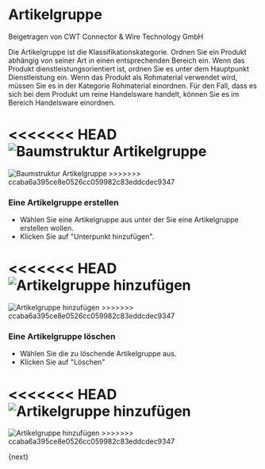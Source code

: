 # Artikelgruppe
<span class="text-muted contributed-by">Beigetragen von CWT Connector & Wire Technology GmbH</span>

Die Artikelgruppe ist die Klassifikationskategorie. Ordnen Sie ein Produkt abhängig von seiner Art in einen entsprechenden Bereich ein. Wenn das Produkt dienstleistungsorientiert ist, ordnen Sie es unter dem Hauptpunkt Dienstleistung ein. Wenn das Produkt als Rohmaterial verwendet wird, müssen Sie es in der Kategorie Rohmaterial einordnen. Für den Fall, dass es sich bei dem Produkt um reine Handelsware handelt, können Sie es im Bereich Handelsware einordnen.

<<<<<<< HEAD
<img class="screenshot" alt="Baumstruktur Artikelgruppe" src="/docs/assets/img/stock/item-group-tree.png">
=======
<img class="screenshot" alt="Baumstruktur Artikelgruppe" src="{{docs_base_url}}/assets/img/stock/item-group-tree.png">
>>>>>>> ccaba6a395ce8e0526cc059982c83eddcdec9347

### Eine Artikelgruppe erstellen

* Wählen Sie eine Artikelgruppe aus unter der Sie eine Artikelgruppe erstellen wollen.
* Klicken Sie auf "Unterpunkt hinzufügen".

<<<<<<< HEAD
<img class="screenshot" alt="Artikelgruppe hinzufügen" src="/docs/assets/img/stock/item-group-new.gif">
=======
<img class="screenshot" alt="Artikelgruppe hinzufügen" src="{{docs_base_url}}/assets/img/stock/item-group-new.gif">
>>>>>>> ccaba6a395ce8e0526cc059982c83eddcdec9347

### Eine Artikelgruppe löschen
* Wählen Sie die zu löschende Artikelgruppe aus.
* Klicken Sie auf "Löschen"

<<<<<<< HEAD
<img class="screenshot" alt="Artikelgruppe hinzufügen" src="/docs/assets/img/stock/item-group-del.gif">
=======
<img class="screenshot" alt="Artikelgruppe hinzufügen" src="{{docs_base_url}}/assets/img/stock/item-group-del.gif">
>>>>>>> ccaba6a395ce8e0526cc059982c83eddcdec9347

{next}
